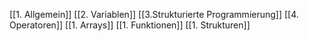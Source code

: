 [[1. Allgemein]]
[[2. Variablen]]
[[3.Strukturierte Programmierung]]
[[4. Operatoren]]
[[1. Arrays]]
[[1. Funktionen]]
[[1. Strukturen]]